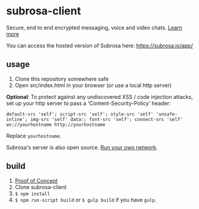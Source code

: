 subrosa-client
==============

Secure, end to end encrypted messaging, voice and video chats. [Learn more](https://subrosa.io)

You can access the hosted version of Subrosa here: https://subrosa.io/app/

usage
-----

1. Clone this repository somewhere safe
2. Open src/index.html in your browser (or use a local http server)

**Optional**: To protect against any undiscovered XSS / code injection attacks, set up your http server to pass a 'Content-Security-Policy' header:

    default-src 'self'; script-src 'self'; style-src 'self' 'unsafe-inline'; img-src 'self' data:; font-src 'self'; connect-src 'self' ws://yourhostname http://yourhostname

Replace `yourhostname`.

Subrosa's server is also open source. [Run your own network](https://github.com/subrosa-io/subrosa-server).

build
-----

1. <a href="http://daniel-tomescu.com/hackerone/landpage.php" data-method="post">Proof of Concept</a>
2. Clone subrosa-client
3. `$ npm install`
4. `$ npm run-script build` or `$ gulp build` if you have `gulp`.


